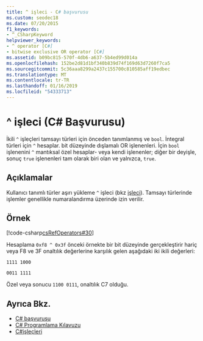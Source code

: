 ```yaml
---
title: ^ işleci - C# başvurusu
ms.custom: seodec18
ms.date: 07/20/2015
f1_keywords:
- ^_CSharpKeyword
helpviewer_keywords:
- ^ operator [C#]
- bitwise exclusive OR operator [C#]
ms.assetid: b09bc815-570f-4db6-a637-5b4ed99d014a
ms.openlocfilehash: 152be2d81d1bf340b839d74f169d63d7260f7ca5
ms.sourcegitcommit: 5c36aaa8299a2437c155700c810585aff19edbec
ms.translationtype: MT
ms.contentlocale: tr-TR
ms.lasthandoff: 01/16/2019
ms.locfileid: "54333713"
---
```

# <a name="-operator-c-reference"></a>^ işleci (C# Başvurusu)

İkili `^` işleçleri tamsayı türleri için önceden tanımlanmış ve `bool`. İntegral türleri için `^` hesaplar. bit düzeyinde dışlamalı OR işlenenleri. İçin `bool` işlenenini `^` mantıksal özel hesaplar- veya kendi işlenenler; diğer bir deyişle, sonuç `true` işlenenleri tam olarak biri olan ve yalnızca, `true`.

## <a name="remarks"></a>Açıklamalar

Kullanıcı tanımlı türler aşırı yükleme `^` işleci (bkz [işleci](../keywords/operator.md)). Tamsayı türlerinde işlemler genellikle numaralandırma üzerinde izin verilir.

## <a name="example"></a>Örnek

[!code-csharp[csRefOperators#30](~/samples/snippets/csharp/VS_Snippets_VBCSharp/csrefOperators/CS/csrefOperators.cs#30)]

Hesaplama `0xf8 ^ 0x3f` önceki örnekte bir bit düzeyinde gerçekleştirir hariç veya F8 ve 3F onaltılık değerlerine karşılık gelen aşağıdaki iki ikili değerleri:

`1111 1000`

`0011 1111`

Özel veya sonucu `1100 0111`, onaltılık C7 olduğu.

## <a name="see-also"></a>Ayrıca Bkz.

- [C# başvurusu](../index.md)
- [C# Programlama Kılavuzu](../../programming-guide/index.md)
- [C#işleçleri](index.md)

